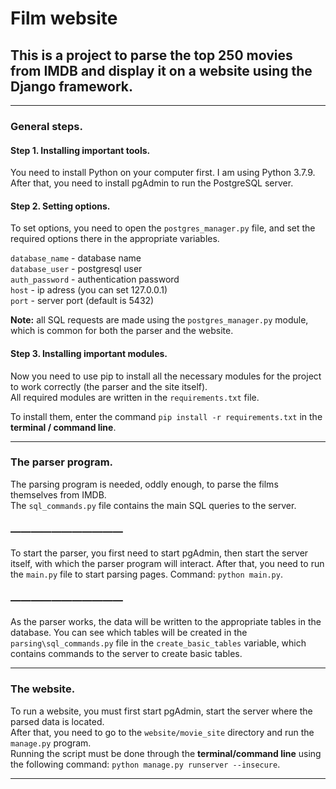 # Film website

## This is a project to parse the top 250 movies from IMDB and display it on a website using the Django framework.

<hr>

### General steps.
#### Step 1. Installing important tools.

You need to install Python on your computer first. I am using Python 3.7.9.<br/>
After that, you need to install pgAdmin to run the PostgreSQL server.

#### Step 2. Setting options.

To set options, you need to open the ```postgres_manager.py``` file, and set the required options there in the appropriate variables.

```database_name``` - database name<br/>
```database_user``` - postgresql user<br/>
```auth_password``` - authentication password<br/>
```host``` - ip adress (you can set 127.0.0.1)<br/>
```port``` - server port (default is 5432)<br/>

<b>Note:</b> all SQL requests are made using the ```postgres_manager.py``` module, which is common for both the parser and the website.

#### Step 3. Installing important modules.

Now you need to use pip to install all the necessary modules for the project to work correctly (the parser and the site itself).<br/>
All required modules are written in the ```requirements.txt``` file.<br/>

To install them, enter the command ```pip install -r requirements.txt``` in the <b>terminal / command line</b>.

<hr>

### The parser program.

The parsing program is needed, oddly enough, to parse the films themselves from IMDB.<br/>
The ```sql_commands.py``` file contains the main SQL queries to the server.

### ―――――――――――

To start the parser, you first need to start pgAdmin, then start the server itself, with which the parser program will interact.
After that, you need to run the ```main.py``` file to start parsing pages. Command: ```python main.py```.

### ―――――――――――

As the parser works, the data will be written to the appropriate tables in the database. You can see which tables will be created in the ```parsing\sql_commands.py``` file in the ```create_basic_tables``` variable, which contains commands to the server to create basic tables.

<hr>

### The website.

To run a website, you must first start pgAdmin, start the server where the parsed data is located.<br/>
After that, you need to go to the ```website/movie_site``` directory and run the ```manage.py``` program.<br/>
Running the script must be done through the <b>terminal/command line</b> using the following command: ```python manage.py runserver --insecure```.

<hr>

